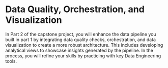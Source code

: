 # Data Quality, Orchestration, and Visualization

In Part 2 of the capstone project, you will enhance the data pipeline you built in part 1 by integrating data quality checks, orchestration, and data visualization to create a more robust architecture. This includes developing analytical views to showcase insights generated by the pipeline. In the process, you will refine your skills by practicing with key Data Engineering tools.  

